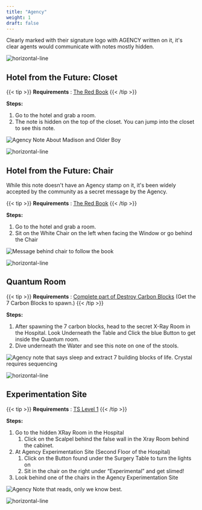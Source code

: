 ```yaml
---
title: "Agency"
weight: 1
draft: false
---
```


Clearly marked with their signature logo with AGENCY written on it, it's clear agents would communicate with notes mostly hidden.

![horizontal-line](/images/green-line.png)

## Hotel from the Future: Closet

{{< tip >}}
**Requirements** : [The Red Book](/lore/special_tools/#the-red-book)
{{< /tip >}}

**Steps:**

1. Go to the hotel and grab a room.
2. The note is hidden on the top of the closet. You can jump into the closet to see this note.

![Agency Note About Madison and Older Boy](/images/bh/future-hotel-note.jpg) 


![horizontal-line](/images/green-line.png)

## Hotel from the Future: Chair

While this note doesn't have an Agency stamp on it, it's been widely accepted by the community as a secret message by the Agency.

{{< tip >}}
**Requirements** : [The Red Book](/lore/special_tools/#the-red-book)
{{< /tip >}}

**Steps:**

1. Go to the hotel and grab a room.
2. Sit on the White Chair on the left when facing the Window or go behind the Chair

![Message behind chair to follow the book](/images/bh/future-hotel-chair-note.jpg) 


![horizontal-line](/images/green-line.png)

## Quantum Room

{{< tip >}}
**Requirements** : [Complete part of Destroy Carbon Blocks](/lore/quests/#destroy-carbon-blocks) (Get the 7 Carbon Blocks to spawn.)
{{< /tip >}}

**Steps:**

1. After spawning the 7 carbon blocks, head to the secret X-Ray Room in the Hospital. Look Underneath the Table and Click the blue Button to get inside the Quantum room. 
2. Dive underneath the Water and see this note on one of the stools.

![Agency note that says sleep and extract 7 building blocks of life. Crystal requires sequencing](/images/bh/carbon-block-note.jpg) 

![horizontal-line](/images/green-line.png)

## Experimentation Site

{{< tip >}}
**Requirements** : [TS Level 1](/lore/special_tools/#ts-level-1)
{{< /tip >}}

**Steps:**

1. Go to the hidden XRay Room in the Hospital
	1. Click on the Scalpel behind the false wall in the Xray Room behind the cabinet. 
1. At Agency Experimentation Site (Second Floor of the Hospital)
	1. Click on the Button found under the Surgery Table to turn the lights on
	2. Sit in the chair on the right under “Experimental” and get slimed!
1. Look behind one of the chairs in the Agency Experimentation Site

![Agency Note that reads, only we know best.](/images/bh/get-slimed-note.jpg) 

![horizontal-line](/images/green-line.png)

